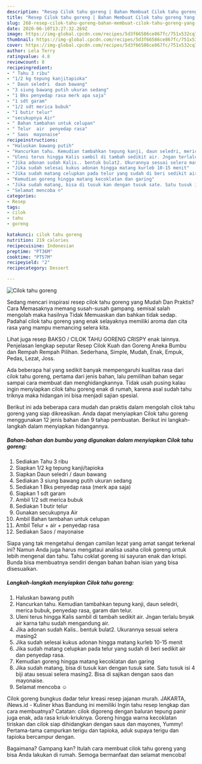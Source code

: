 ```yaml
---
description: "Resep Cilok tahu goreng | Bahan Membuat Cilok tahu goreng Yang Enak Dan Mudah"
title: "Resep Cilok tahu goreng | Bahan Membuat Cilok tahu goreng Yang Enak Dan Mudah"
slug: 268-resep-cilok-tahu-goreng-bahan-membuat-cilok-tahu-goreng-yang-enak-dan-mudah
date: 2020-06-10T13:27:32.269Z
image: https://img-global.cpcdn.com/recipes/5d3f66586ce867fc/751x532cq70/cilok-tahu-goreng-foto-resep-utama.jpg
thumbnail: https://img-global.cpcdn.com/recipes/5d3f66586ce867fc/751x532cq70/cilok-tahu-goreng-foto-resep-utama.jpg
cover: https://img-global.cpcdn.com/recipes/5d3f66586ce867fc/751x532cq70/cilok-tahu-goreng-foto-resep-utama.jpg
author: Lela Terry
ratingvalue: 4.8
reviewcount: 8
recipeingredient:
- " Tahu 3 ribu"
- "1/2 kg tepung kanjitapioka"
- " Daun seledri  daun bawang"
- "3 siung bawang putih ukuran sedang"
- "1 Bks penyedap rasa merk apa saja"
- "1 sdt garam"
- "1/2 sdt merica bubuk"
- "1 butir telur"
- "secukupnya Air"
- " Bahan tambahan untuk celupan"
- " Telur  air  penyedap rasa"
- " Saos  mayonaise"
recipeinstructions:
- "Haluskan bawang putih"
- "Hancurkan tahu. Kemudian tambahkan tepung kanji, daun seledri, merica bubuk, penyedap rasa, garam dan telur."
- "Uleni terus hingga Kalis sambil di tambah sedikit air. Jngan terlalu bnyak air karna tahu sudah mengandung air."
- "Jika adonan sudah Kalis.. bentuk bulat2. Ukurannya sesuai selera masing2"
- "Jika sudah selesai kukus adonan hingga matang kurleb 10-15 menit"
- "Jika sudah matang celupkan pada telur yang sudah di beri sedikit air dan penyedap rasa."
- "Kemudian goreng hingga matang kecoklatan dan garing"
- "Jika sudah matang, bisa di tusuk kan dengan tusuk sate. Satu tusuk isi 4 biji atau sesuai selera masing2. Bisa di sajikan dengan saos dan mayonaise."
- "Selamat mencoba ☺️"
categories:
- Resep
tags:
- cilok
- tahu
- goreng

katakunci: cilok tahu goreng 
nutrition: 219 calories
recipecuisine: Indonesian
preptime: "PT36M"
cooktime: "PT57M"
recipeyield: "2"
recipecategory: Dessert

---
```



![Cilok tahu goreng](https://img-global.cpcdn.com/recipes/5d3f66586ce867fc/751x532cq70/cilok-tahu-goreng-foto-resep-utama.jpg)

Sedang mencari inspirasi resep cilok tahu goreng yang Mudah Dan Praktis? Cara Memasaknya memang susah-susah gampang. semisal salah mengolah maka hasilnya Tidak Memuaskan dan bahkan tidak sedap. Padahal cilok tahu goreng yang enak selayaknya memiliki aroma dan cita rasa yang mampu memancing selera kita.

Lihat juga resep BAKSO / CILOK TAHU GORENG CRISPY enak lainnya. Penjelasan lengkap seputar Resep Cilok Kuah dan Goreng Aneka Bumbu dan Rempah Rempah Pilihan. Sederhana, Simple, Mudah, Enak, Empuk, Pedas, Lezat, Joss.

Ada beberapa hal yang sedikit banyak mempengaruhi kualitas rasa dari cilok tahu goreng, pertama dari jenis bahan, lalu pemilihan bahan segar sampai cara membuat dan menghidangkannya. Tidak usah pusing kalau ingin menyiapkan cilok tahu goreng enak di rumah, karena asal sudah tahu triknya maka hidangan ini bisa menjadi sajian spesial.


Berikut ini ada beberapa cara mudah dan praktis dalam mengolah cilok tahu goreng yang siap dikreasikan. Anda dapat menyiapkan Cilok tahu goreng menggunakan 12 jenis bahan dan 9 tahap pembuatan. Berikut ini langkah-langkah dalam menyiapkan hidangannya.

<!--inarticleads1-->

##### Bahan-bahan dan bumbu yang digunakan dalam menyiapkan Cilok tahu goreng:

1. Sediakan  Tahu 3 ribu
1. Siapkan 1/2 kg tepung kanji/tapioka
1. Siapkan  Daun seledri / daun bawang
1. Sediakan 3 siung bawang putih ukuran sedang
1. Sediakan 1 Bks penyedap rasa (merk apa saja)
1. Siapkan 1 sdt garam
1. Ambil 1/2 sdt merica bubuk
1. Sediakan 1 butir telur
1. Gunakan secukupnya Air
1. Ambil  Bahan tambahan untuk celupan
1. Ambil  Telur + air + penyedap rasa
1. Sediakan  Saos / mayonaise


Siapa yang tak mengetahui dengan camilan lezat yang amat sangat terkenal ini? Namun Anda juga harus mengataui analisa usaha cilok goreng untuk lebih mengenal dan tahu. Tahu coklat goreng isi sayuran enak dan krispi. Bunda bisa membuatnya sendiri dengan bahan bahan isian yang bisa disesuaikan. 

<!--inarticleads2-->

##### Langkah-langkah menyiapkan Cilok tahu goreng:

1. Haluskan bawang putih
1. Hancurkan tahu. Kemudian tambahkan tepung kanji, daun seledri, merica bubuk, penyedap rasa, garam dan telur.
1. Uleni terus hingga Kalis sambil di tambah sedikit air. Jngan terlalu bnyak air karna tahu sudah mengandung air.
1. Jika adonan sudah Kalis.. bentuk bulat2. Ukurannya sesuai selera masing2
1. Jika sudah selesai kukus adonan hingga matang kurleb 10-15 menit
1. Jika sudah matang celupkan pada telur yang sudah di beri sedikit air dan penyedap rasa.
1. Kemudian goreng hingga matang kecoklatan dan garing
1. Jika sudah matang, bisa di tusuk kan dengan tusuk sate. Satu tusuk isi 4 biji atau sesuai selera masing2. Bisa di sajikan dengan saos dan mayonaise.
1. Selamat mencoba ☺️


Cilok goreng bungkus dadar telur kreasi resep jajanan murah. JAKARTA, iNews.id - Kuliner khas Bandung ini memiliki Ingin tahu resep lengkap dan cara membuatnya? Catatan: cilok digoreng dengan baluran tepung panir juga enak, ada rasa kriuk-kriuknya. Goreng hingga warna kecoklatan tiriskan dan cilok siap dihidangkan dengan saus dan mayones, Yummy! Pertama-tama campurkan terigu dan tapioka, aduk supaya terigu dan tapioka bercampur dengan. 

Bagaimana? Gampang kan? Itulah cara membuat cilok tahu goreng yang bisa Anda lakukan di rumah. Semoga bermanfaat dan selamat mencoba!
